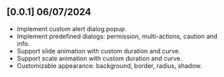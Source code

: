 ## [0.0.1] 06/07/2024

* Implement custom alert dialog popup.
* Implement predefined dialogs: permission, multi-actions, caution and info.
* Support slide animation with custom duration and curve.
* Support scale animation with custom duration and curve.
* Customizable appearance: background, border, radius, shadow.